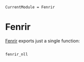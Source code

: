 ```@meta
CurrentModule = Fenrir
```

# Fenrir

[Fenrir](https://github.com/nathanaelbosch/Fenrir.jl) exports just a single function:

```@index
```

```@docs
fenrir_nll
```
